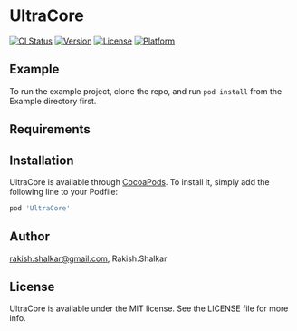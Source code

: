 # UltraCore

[![CI Status](https://img.shields.io/travis/rakish.shalkar@gmail.com/UltraCore.svg?style=flat)](https://travis-ci.org/rakish.shalkar@gmail.com/UltraCore)
[![Version](https://img.shields.io/cocoapods/v/UltraCore.svg?style=flat)](https://cocoapods.org/pods/UltraCore)
[![License](https://img.shields.io/cocoapods/l/UltraCore.svg?style=flat)](https://cocoapods.org/pods/UltraCore)
[![Platform](https://img.shields.io/cocoapods/p/UltraCore.svg?style=flat)](https://cocoapods.org/pods/UltraCore)

## Example

To run the example project, clone the repo, and run `pod install` from the Example directory first.

## Requirements

## Installation

UltraCore is available through [CocoaPods](https://cocoapods.org). To install
it, simply add the following line to your Podfile:

```ruby
pod 'UltraCore'
```

## Author

rakish.shalkar@gmail.com, Rakish.Shalkar

## License

UltraCore is available under the MIT license. See the LICENSE file for more info.
